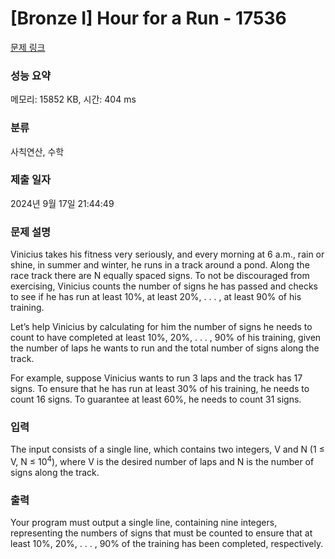 # [Bronze I] Hour for a Run - 17536 

[문제 링크](https://www.acmicpc.net/problem/17536) 

### 성능 요약

메모리: 15852 KB, 시간: 404 ms

### 분류

사칙연산, 수학

### 제출 일자

2024년 9월 17일 21:44:49

### 문제 설명

<p>Vinicius takes his fitness very seriously, and every morning at 6 a.m., rain or shine, in summer and winter, he runs in a track around a pond. Along the race track there are N equally spaced signs. To not be discouraged from exercising, Vinicius counts the number of signs he has passed and checks to see if he has run at least 10%, at least 20%, . . . , at least 90% of his training.</p>

<p>Let’s help Vinicius by calculating for him the number of signs he needs to count to have completed at least 10%, 20%, . . . , 90% of his training, given the number of laps he wants to run and the total number of signs along the track.</p>

<p>For example, suppose Vinicius wants to run 3 laps and the track has 17 signs. To ensure that he has run at least 30% of his training, he needs to count 16 signs. To guarantee at least 60%, he needs to count 31 signs.</p>

### 입력 

 <p>The input consists of a single line, which contains two integers, V and N (1 ≤ V, N ≤ 10<sup>4</sup>), where V is the desired number of laps and N is the number of signs along the track.</p>

### 출력 

 <p>Your program must output a single line, containing nine integers, representing the numbers of signs that must be counted to ensure that at least 10%, 20%, . . . , 90% of the training has been completed, respectively.</p>

